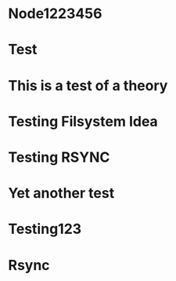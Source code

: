# Node1223456
# Test
# This is a test of a theory
# Testing Filsystem Idea
# Testing RSYNC
# Yet another test
# Testing123
# Rsync

